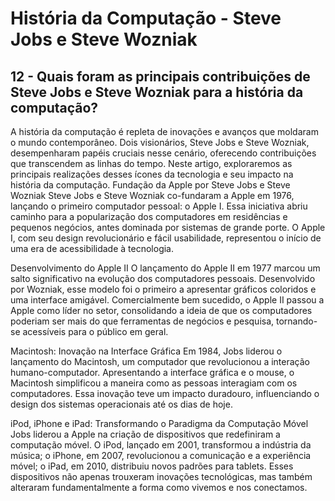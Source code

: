 # História da Computação -  Steve Jobs e Steve Wozniak

## 12 - Quais foram as principais contribuições de Steve Jobs e Steve Wozniak para a história da computação?

A história da computação é repleta de inovações e avanços que moldaram o mundo contemporâneo. Dois visionários, Steve Jobs e Steve Wozniak, desempenharam papéis cruciais nesse cenário, oferecendo contribuições que transcendem as linhas do tempo. Neste artigo, exploraremos as principais realizações desses ícones da tecnologia e seu impacto na história da computação.
Fundação da Apple por Steve Jobs e Steve Wozniak
Steve Jobs e Steve Wozniak co-fundaram a Apple em 1976, lançando o primeiro computador pessoal: o Apple I. Essa iniciativa abriu caminho para a popularização dos computadores em residências e pequenos negócios, antes dominada por sistemas de grande porte. O Apple I, com seu design revolucionário e fácil usabilidade, representou o início de uma era de acessibilidade à tecnologia.

Desenvolvimento do Apple II
O lançamento do Apple II em 1977 marcou um salto significativo na evolução dos computadores pessoais. Desenvolvido por Wozniak, esse modelo foi o primeiro a apresentar gráficos coloridos e uma interface amigável. Comercialmente bem sucedido, o Apple II passou a Apple como líder no setor, consolidando a ideia de que os computadores poderiam ser mais do que ferramentas de negócios e pesquisa, tornando-se acessíveis para o público em geral.

Macintosh: Inovação na Interface Gráfica
Em 1984, Jobs liderou o lançamento do Macintosh, um computador que revolucionou a interação humano-computador. Apresentando a interface gráfica e o mouse, o Macintosh simplificou a maneira como as pessoas interagiam com os computadores. Essa inovação teve um impacto duradouro, influenciando o design dos sistemas operacionais até os dias de hoje.

iPod, iPhone e iPad: Transformando o Paradigma da Computação Móvel
Jobs liderou a Apple na criação de dispositivos que redefiniram a computação móvel. O iPod, lançado em 2001, transformou a indústria da música; o iPhone, em 2007, revolucionou a comunicação e a experiência móvel; o iPad, em 2010, distribuiu novos padrões para tablets. Esses dispositivos não apenas trouxeram inovações tecnológicas, mas também alteraram fundamentalmente a forma como vivemos e nos conectamos.
